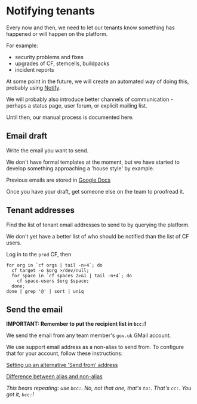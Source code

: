 # Notifying tenants

Every now and then, we need to let our tenants know something has happened or will happen on the platform.

For example:

* security problems and fixes
* upgrades of CF, stemcells, buildpacks
* incident reports

At some point in the future, we will create an automated way of doing this, probably using [Notify](https://www.notifications.service.gov.uk/).

We will probably also introduce better channels of communication - perhaps a status page, user forum, or explicit mailing list.

Until then, our manual process is documented here.

## Email draft

Write the email you want to send.

We don't have formal templates at the moment, but we have started to develop something approaching a 'house style' by example.

Previous emails are stored in [Google Docs](https://drive.google.com/drive/folders/0Bw4pWpR0IbJfWGFEMVBBZlFsSDQ)

Once you have your draft, get someone else on the team to proofread it.

## Tenant addresses

Find the list of tenant email addresses to send to by querying the platform.

We don't yet have a better list of who should be notified than the list of CF users.

Log in to the `prod` CF, then

```
for org in `cf orgs | tail -n+4`; do
  cf target -o $org >/dev/null;
  for space in `cf spaces 2>&1 | tail -n+4`; do
    cf space-users $org $space;
  done;
done | grep '@' | sort | uniq
```

## Send the email

**IMPORTANT: Remember to put the recipient list in `bcc:`!**

We send the email from any team member's `gov.uk` GMail account.

We use support email address as a non-alias to send from. To configure that for your account, follow these instructions:

[Setting up an alternative 'Send from' address](https://support.google.com/mail/answer/22370?hl=en)

[Difference between alias and non-alias](https://support.google.com/a/answer/1710338?ctx=gmail&hl=en-GB&authuser=0&rd=1)

*This bears repeating: use `bcc:`. No, not that one, that's `to:`. That's `cc:`. You got it, `bcc:`!*
